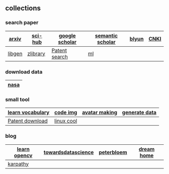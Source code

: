 ## collections

### search paper
| [arxiv](https://arxiv.org/) | [sci-hub](https://sci-hub.shop/) | [google scholar](https://ac.scmor.com/) |[semantic scholar](https://www.semanticscholar.org/) | [blyun](http://lib.gdufe.edu.cn/digitalresource/linkProxy.htm?id=61000000281&resourceId=275) | [CNKI](https://oversea.cnki.net/index/)
| ------ | ------ | ------ |------ |------ |------ |
| [libgen](https://www.libgen.is/scimag/) |[zlibrary](https://booksc.org/) |[Patent search](http://www.soopat.com/Home/)|[ml](http://proceedings.mlr.press/) | | |

### download data
| [nasa](https://ti.arc.nasa.gov/tech/dash/groups/pcoe/prognostic-data-repository/) |
| ------ | 

### small tool
|[learn vocabulary](https://qwerty.kaiyi.cool/)|[code img](https://codeimg.io/)|[avatar making](https://notion-avatar.vercel.app/zh)|[generate data](https://generatedata.com/)
| ----- | ----- | ----- | ----- |
|[Patent download](https://www.drugfuture.com/cnpat/cn_patent.asp)|[linux cool](https://www.linuxcool.com/)|

### blog
| [learn opencv](https://learnopencv.com/) |[towardsdatascience](https://towardsdatascience.com/)|[peterbloem](http://peterbloem.nl/blog/)|[dream home](https://dreamhomes.top/archives/)|
| ----- | ----- | ----- | ----- |
|[karpathy](http://karpathy.github.io/)|
